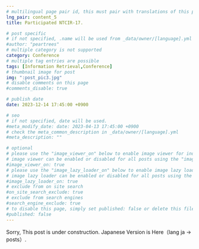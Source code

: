```yaml
---
# multilingual page pair id, this must pair with translations of this page. (This name must be unique)
lng_pair: content_5
title: Participated NTCIR-17.

# post specific
# if not specified, .name will be used from _data/owner/[language].yml
#author: "peartrees"
# multiple category is not supported
category: Conference
# multiple tag entries are possible
tags: [Information Retrieval,Conference]
# thumbnail image for post
img: ":post_pic3.jpg"
# disable comments on this page
#comments_disable: true

# publish date
date: 2023-12-14 17:45:00 +0900

# seo
# if not specified, date will be used.
#meta_modify_date: date: 2023-04-13 17:45:00 +0900
# check the meta_common_description in _data/owner/[language].yml
#meta_description: ""

# optional
# please use the "image_viewer_on" below to enable image viewer for individual pages or posts (_posts/ or [language]/_posts folders).
# image viewer can be enabled or disabled for all posts using the "image_viewer_posts: true" setting in _data/conf/main.yml.
#image_viewer_on: true
# please use the "image_lazy_loader_on" below to enable image lazy loader for individual pages or posts (_posts/ or [language]/_posts folders).
# image lazy loader can be enabled or disabled for all posts using the "image_lazy_loader_posts: true" setting in _data/conf/main.yml.
#image_lazy_loader_on: true
# exclude from on site search
#on_site_search_exclude: true
# exclude from search engines
#search_engine_exclude: true
# to disable this page, simply set published: false or delete this file
#published: false
---
```

Sorry, This post is under construction.
Japanese Version is Here（lang ja → posts）.